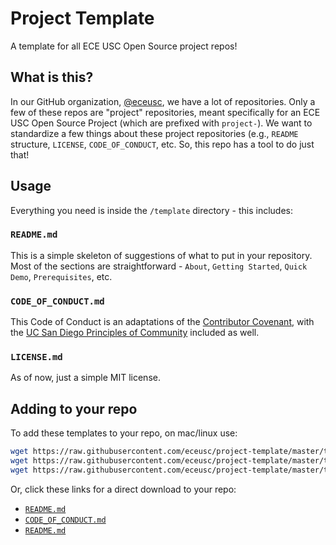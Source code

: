 # Project Template

A template for all ECE USC Open Source project repos!


## What is this?

In our GitHub organization, [@eceusc](https://github.com/eceusc), we have a lot of repositories. Only a few of these repos are "project" repositories, meant specifically for an ECE USC Open Source Project (which are prefixed with `project-`). We want to standardize a few things about these project repositories (e.g., `README` structure, `LICENSE`, `CODE_OF_CONDUCT`, etc. So, this repo has a tool to do just that!


## Usage

Everything you need is inside the `/template` directory - this includes:

### `README.md`

This is a simple skeleton of suggestions of what to put in your repository. Most of the sections are straightforward - `About`, `Getting Started`, `Quick Demo`, `Prerequisites`, etc.

### `CODE_OF_CONDUCT.md`

This Code of Conduct is an adaptations of the [Contributor Covenant](https://www.contributor-covenant.org/), with the [UC San Diego Principles of Community](https://ucsd.edu/about/principles.html) included as well.

### `LICENSE.md`

As of now, just a simple MIT license.

## Adding to your repo

To add these templates to your repo, on mac/linux use:

``` bash
wget https://raw.githubusercontent.com/eceusc/project-template/master/template/README.md
wget https://raw.githubusercontent.com/eceusc/project-template/master/template/CODE_OF_CONDUCT.md
wget https://raw.githubusercontent.com/eceusc/project-template/master/template/LICENSE.md
```

Or, click these links for a direct download to your repo:
- [`README.md`](https://raw.githubusercontent.com/eceusc/project-template/master/README.md)
- [`CODE_OF_CONDUCT.md`](https://raw.githubusercontent.com/eceusc/project-template/master/CODE_OF_CONDUCT.md)
- [`README.md`](https://raw.githubusercontent.com/eceusc/project-template/master/LICENSE.md)
